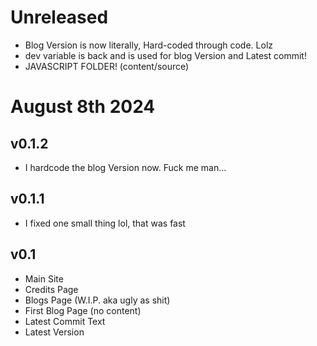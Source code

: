 # Unreleased
- Blog Version is now literally, Hard-coded through code. Lolz
- dev variable is back and is used for blog Version and Latest commit!
- JAVASCRIPT FOLDER! (content/source)

# August 8th 2024

## v0.1.2
- I hardcode the blog Version now. Fuck me man...

## v0.1.1
- I fixed one small thing lol, that was fast

## v0.1

- Main Site
- Credits Page
- Blogs Page (W.I.P. aka ugly as shit)
- First Blog Page (no content)
- Latest Commit Text
- Latest Version
